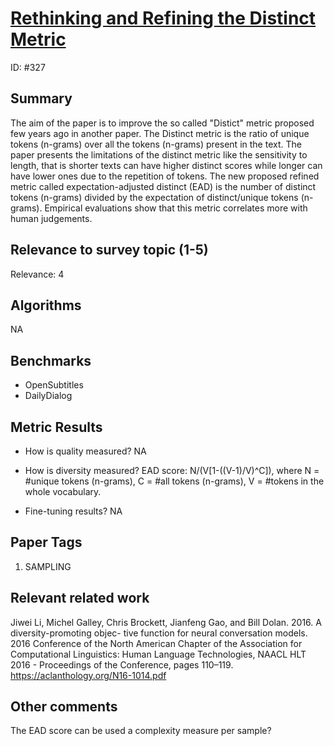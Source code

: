 # [Rethinking and Refining the Distinct Metric](https://arxiv.org/pdf/2202.13587)

ID: #327

## Summary

The aim of the paper is to improve the so called "Distict" metric proposed few years ago in another paper. The Distinct
metric is the ratio of unique tokens (n-grams) over all the tokens (n-grams) present in the text. The paper presents the limitations of the distinct metric like the sensitivity to length, that is shorter texts can have higher distinct scores while longer can have lower ones due to the repetition of tokens. The new proposed refined metric called expectation-adjusted distinct (EAD) is the number of distinct tokens (n-grams) divided by the expectation of distinct/unique tokens (n-grams).
Empirical evaluations show that this metric correlates more with human judgements. 

## Relevance to survey topic (1-5)

Relevance: 4

## Algorithms

NA

## Benchmarks

- OpenSubtitles
- DailyDialog

## Metric Results

- How is quality measured? NA
- How is diversity measured? 
EAD score: N/(V[1-((V-1)/V)^C]), where N = #unique tokens (n-grams), C = #all tokens (n-grams), V = #tokens in the whole vocabulary.

- Fine-tuning results? NA

## Paper Tags

1. SAMPLING


## Relevant related work

Jiwei Li, Michel Galley, Chris Brockett, Jianfeng Gao, and Bill Dolan. 2016. A diversity-promoting objec- tive function for neural conversation models. 2016 Conference of the North American Chapter of the Association for Computational Linguistics: Human Language Technologies, NAACL HLT 2016 - Proceedings of the Conference, pages 110–119. https://aclanthology.org/N16-1014.pdf

## Other comments

The EAD score can be used a complexity measure per sample?
